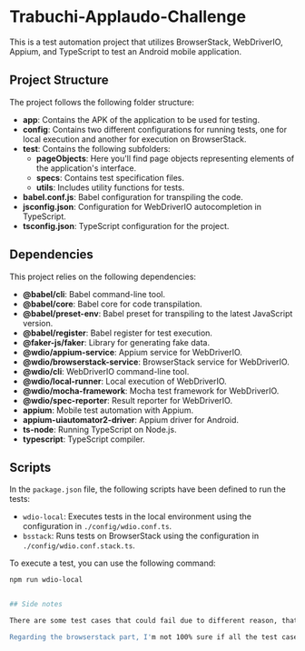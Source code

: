 # Trabuchi-Applaudo-Challenge

This is a test automation project that utilizes BrowserStack, WebDriverIO, Appium, and TypeScript to test an Android mobile application.

## Project Structure

The project follows the following folder structure:

- **app**: Contains the APK of the application to be used for testing.
- **config**: Contains two different configurations for running tests, one for local execution and another for execution on BrowserStack.
- **test**: Contains the following subfolders:
  - **pageObjects**: Here you'll find page objects representing elements of the application's interface.
  - **specs**: Contains test specification files.
  - **utils**: Includes utility functions for tests.
- **babel.conf.js**: Babel configuration for transpiling the code.
- **jsconfig.json**: Configuration for WebDriverIO autocompletion in TypeScript.
- **tsconfig.json**: TypeScript configuration for the project.

## Dependencies

This project relies on the following dependencies:

- **@babel/cli**: Babel command-line tool.
- **@babel/core**: Babel core for code transpilation.
- **@babel/preset-env**: Babel preset for transpiling to the latest JavaScript version.
- **@babel/register**: Babel register for test execution.
- **@faker-js/faker**: Library for generating fake data.
- **@wdio/appium-service**: Appium service for WebDriverIO.
- **@wdio/browserstack-service**: BrowserStack service for WebDriverIO.
- **@wdio/cli**: WebDriverIO command-line tool.
- **@wdio/local-runner**: Local execution of WebDriverIO.
- **@wdio/mocha-framework**: Mocha test framework for WebDriverIO.
- **@wdio/spec-reporter**: Result reporter for WebDriverIO.
- **appium**: Mobile test automation with Appium.
- **appium-uiautomator2-driver**: Appium driver for Android.
- **ts-node**: Running TypeScript on Node.js.
- **typescript**: TypeScript compiler.

## Scripts

In the `package.json` file, the following scripts have been defined to run the tests:

- `wdio-local`: Executes tests in the local environment using the configuration in `./config/wdio.conf.ts`.
- `bsstack`: Runs tests on BrowserStack using the configuration in `./config/wdio.conf.stack.ts`.

To execute a test, you can use the following command:

```bash
npm run wdio-local


## Side notes

There are some test cases that could fail due to different reason, that's why you will notice that I add the retries property in the `wdio.conf.ts`.

Regarding the browserstack part, I'm not 100% sure if all the test cases are passing, because I'm working from my girlfriend's town and in here the internet is not the best.
